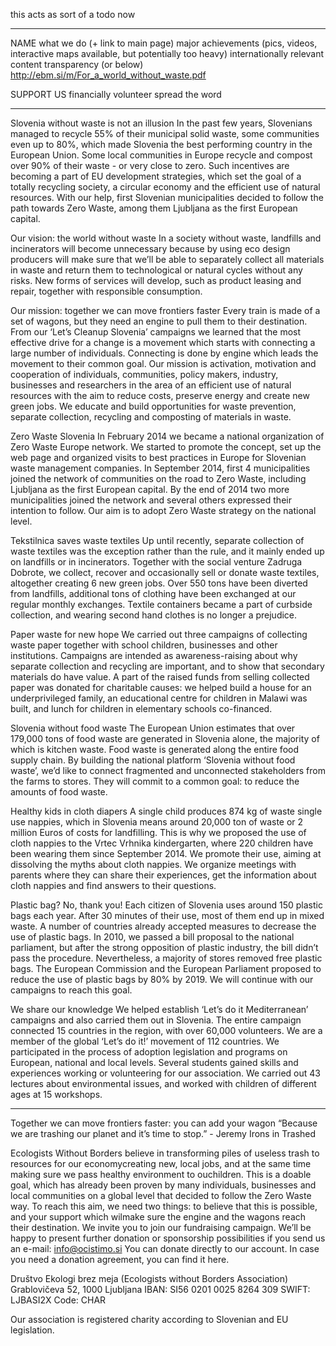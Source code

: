 this acts as sort of a todo now
*************************************************************************

NAME
what we do (+ link to main page)
major achievements (pics, videos, interactive maps available, but potentially too heavy)
internationally relevant content
transparency (or below)
http://ebm.si/m/For_a_world_without_waste.pdf

SUPPORT US
financially
volunteer
spread the word

*************************************************************************
Slovenia without waste is not an illusion
In the past few years, Slovenians managed to recycle 55% of their municipal solid waste, some
communities even up to 80%, which made Slovenia the best performing country in the European
Union. Some local communities in Europe recycle and compost over 90% of their waste - or very close
to zero. Such incentives are becoming a part of EU development strategies, which set the goal of a
totally recycling society, a circular economy and the efficient use of natural resources. With our help,
first Slovenian municipalities decided to follow the path towards Zero Waste, among them Ljubljana as
the first European capital.


Our vision: the world without waste
In a society without waste, landfills and incinerators will become unnecessary because by using eco
design producers will make sure that we’ll be able to separately collect all materials in waste and
return them to technological or natural cycles without any risks. New forms of services will develop,
such as product leasing and repair, together with responsible consumption.

Our mission: together we can move frontiers faster
Every train is made of a set of wagons, but they need an engine to pull them to their destination. From
our ‘Let’s Cleanup Slovenia’ campaigns we learned that the most effective drive for a change is a
movement which starts with connecting a large number of individuals. Connecting is done by engine
which leads the movement to their common goal.
Our mission is activation, motivation and cooperation of individuals, communities, policy makers,
industry, businesses and researchers in the area of an efficient use of natural resources with the aim to
reduce costs, preserve energy and create new green jobs. We educate and build opportunities for waste
prevention, separate collection, recycling and composting of materials in waste.

Zero Waste Slovenia
In February 2014 we became a national organization of Zero Waste Europe network. We started to
promote the concept, set up the web page and organized visits to best practices in Europe for Slovenian
waste management companies. In September 2014, first 4 municipalities joined the network of
communities on the road to Zero Waste, including Ljubljana as the first European capital. By the end of
2014 two more municipalities joined the network and several others expressed their intention to follow.
Our aim is to adopt Zero Waste strategy on the national level.

Tekstilnica saves waste textiles
Up until recently, separate collection of waste textiles was the exception rather than the rule, and it
mainly ended up on landfills or in incinerators. Together with the social venture Zadruga Dobrote, we
collect, recover and occasionally sell or donate waste textiles, altogether creating 6 new green jobs.
Over 550 tons have been diverted from landfills, additional tons of clothing have been exchanged at
our regular monthly exchanges. Textile containers became a part of curbside collection, and wearing
second hand clothes is no longer a prejudice.

Paper waste for new hope
We carried out three campaigns of collecting waste paper together with school children, businesses
and other institutions. Campaigns are intended as awareness-raising about why separate collection
and recycling are important, and to show that secondary materials do have value. A part of the raised
funds from selling collected paper was donated for charitable causes: we helped build a house for an
underprivileged family, an educational centre for children in Malawi was built, and lunch for children in
elementary schools co-financed.

Slovenia without food waste
The European Union estimates that over 179,000 tons of food waste are generated in Slovenia alone,
the majority of which is kitchen waste. Food waste is generated along the entire food supply chain.
By building the national platform ‘Slovenia without food waste’, we’d like to connect fragmented and
unconnected stakeholders from the farms to stores. They will commit to a common goal: to reduce the
amounts of food waste.

Healthy kids in cloth diapers
A single child produces 874 kg of waste single use nappies, which in Slovenia means around 20,000
ton of waste or 2 million Euros of costs for landfilling. This is why we proposed the use of cloth nappies
to the Vrtec Vrhnika kindergarten, where 220 children have been wearing them since September
2014. We promote their use, aiming at dissolving the myths about cloth nappies. We organize meetings
with parents where they can share their experiences, get the information about cloth nappies and find
answers to their questions.

Plastic bag? No, thank you!
Each citizen of Slovenia uses around 150 plastic bags each year. After 30 minutes of their use, most of
them end up in mixed waste. A number of countries already accepted measures to decrease the use of
plastic bags. In 2010, we passed a bill proposal to the national parliament, but after the strong opposition
of plastic industry, the bill didn’t pass the procedure. Nevertheless, a majority of stores removed free
plastic bags. The European Commission and the European Parliament proposed to reduce the use of
plastic bags by 80% by 2019. We will continue with our campaigns to reach this goal.

We share our knowledge
We helped establish ‘Let’s do it Mediterranean’ campaigns and also carried them out in Slovenia. The
entire campaign connected 15 countries in the region, with over 60,000 volunteers. We are a member
of the global ‘Let’s do it!’ movement of 112 countries.
We participated in the process of adoption legislation and programs on European, national and local
levels. Several students gained skills and experiences working or volunteering for our association. We
carried out 43 lectures about environmental issues, and worked with children of different ages at 15
workshops.

******************************
Together we can move frontiers faster: you can add your wagon
“Because we are trashing our planet and it’s time to stop.” - Jeremy Irons in Trashed

Ecologists Without Borders believe in transforming piles of useless trash to resources for our economycreating new, local jobs, and at the same time making sure we pass healthy environment to ouchildren. This is a doable goal, which has already been proven by many individuals, businesses and
local communities on a global level that decided to follow the Zero Waste way.
To reach this aim, we need two things: to believe that this is possible, and your support which wilmake sure the engine and the wagons reach their destination.
We invite you to join our fundraising campaign. We’ll be happy to present further donation or sponsorship
possibilities if you send us an e-mail: info@ocistimo.si
You can donate directly to our account. In case you need a donation agreement, you can find it here.

Društvo Ekologi brez meja
(Ecologists without Borders Association)
Grablovičeva 52, 1000 Ljubljana
IBAN: SI56 0201 0025 8264 309
SWIFT: LJBASI2X
Code: CHAR

Our association is registered charity according to Slovenian and EU
legislation.
